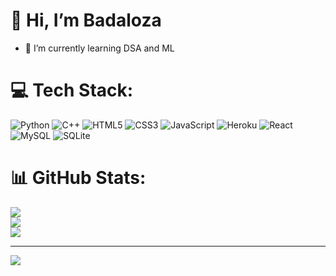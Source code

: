 # 👋 Hi, I’m Badaloza
<!-- - 👀 I’m interested in  -->
- 🌱 I’m currently learning DSA and ML
<!-- - 💞️ I’m looking to collaborate on ... -->
<!-- - 📫 How to reach me ... -->

<!-- 
# 💫 About Me:
🔭 I’m currently working on<br>👯 I’m looking to collaborate on<br>🤝 I’m looking for help with<br>🌱 I’m currently learning<br>💬 Ask me about<br>⚡ Fun fact -->


# 💻 Tech Stack:
![Python](https://img.shields.io/badge/python-3670A0?style=for-the-badge&logo=python&logoColor=ffdd54) ![C++](https://img.shields.io/badge/c++-%2300599C.svg?style=for-the-badge&logo=c%2B%2B&logoColor=white) 
![HTML5](https://img.shields.io/badge/html5-%23E34F26.svg?style=for-the-badge&logo=html5&logoColor=white) ![CSS3](https://img.shields.io/badge/css3-%231572B6.svg?style=for-the-badge&logo=css3&logoColor=white) ![JavaScript](https://img.shields.io/badge/javascript-%23323330.svg?style=for-the-badge&logo=javascript&logoColor=%23F7DF1E) ![Heroku](https://img.shields.io/badge/heroku-%23430098.svg?style=for-the-badge&logo=heroku&logoColor=white) ![React](https://img.shields.io/badge/react-%2320232a.svg?style=for-the-badge&logo=react&logoColor=%2361DAFB) 
![MySQL](https://img.shields.io/badge/mysql-%2300f.svg?style=for-the-badge&logo=mysql&logoColor=white) ![SQLite](https://img.shields.io/badge/sqlite-%2307405e.svg?style=for-the-badge&logo=sqlite&logoColor=white)

# 📊 GitHub Stats:
![](https://github-readme-stats.vercel.app/api?username=Badaloza&theme=dark&hide_border=false&include_all_commits=false&count_private=false)<br/>
![](https://github-readme-streak-stats.herokuapp.com/?user=Badaloza&theme=dark&hide_border=false)<br/>
![](https://github-readme-stats.vercel.app/api/top-langs/?username=Badaloza&theme=dark&hide_border=false&include_all_commits=false&count_private=false&layout=compact)

---
[![](https://visitcount.itsvg.in/api?id=Badaloza&icon=0&color=0)](https://visitcount.itsvg.in)


<!---
Badaloza/Badaloza is a ✨ special ✨ repository because its `README.md` (this file) appears on your GitHub profile.
You can click the Preview link to take a look at your changes.
--->
